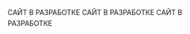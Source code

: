 САЙТ В РАЗРАБОТКЕ
САЙТ В РАЗРАБОТКЕ
САЙТ В РАЗРАБОТКЕ 

<!DOCTYPE html>
<html lang="ru">
<head>
    <meta charset="UTF-8">
    <meta name="viewport" content="width=device-width, initial-scale=1.0">
    <title>ИП Рахметов А.К. - Водоснабжение и отопление</title>
    <link rel="stylesheet" href="https://cdnjs.cloudflare.com/ajax/libs/font-awesome/6.4.0/css/all.min.css">
    <link href="https://fonts.googleapis.com/css2?family=Inter:wght@300;400;500;600;700&display=swap" rel="stylesheet">
    <style>
        :root {
            --primary: #0056b3;
            --primary-dark: #003d82;
            --secondary: #00b894;
            --dark: #343a40;
            --light: #f8f9fa;
            --gray: #6c757d;
            --white: #ffffff;
            --black: #0a0a0a;
            --shadow: 0 5px 15px rgba(0,0,0,0.08);
            --transition: all 0.3s ease;
        }
        
        /* Темная тема */
        .dark-theme {
            --primary: #4dabf7;
            --primary-dark: #339af0;
            --secondary: #00d9a5;
            --dark: #1a1a1a;
            --light: #2d2d2d;
            --gray: #a0a0a0;
            --white: #e0e0e0;
            --shadow: 0 5px 15px rgba(0,0,0,0.3);
        }
        
        * {
            margin: 0;
            padding: 0;
            box-sizing: border-box;
            font-family: 'Inter', sans-serif;
        }
        
        body {
            color: var(--dark);
            line-height: 1.6;
            overflow-x: hidden;
            background-color: var(--white);
            transition: background-color 0.5s ease, color 0.5s ease;
        }
        
        .container {
            width: 100%;
            max-width: 1200px;
            margin: 0 auto;
            padding: 0 15px;
        }
        
        a {
            text-decoration: none;
            color: inherit;
        }
        
        .btn {
            display: inline-block;
            background-color: var(--primary);
            color: var(--white);
            padding: 12px 25px;
            border-radius: 8px;
            font-weight: 600;
            transition: var(--transition);
            border: none;
            cursor: pointer;
            font-size: 16px;
            position: relative;
            overflow: hidden;
        }
        
        .btn:hover {
            background-color: var(--primary-dark);
            transform: translateY(-2px);
            box-shadow: 0 7px 14px rgba(0, 86, 179, 0.2);
        }
        
        section {
            padding: 80px 0;
        }
        
        h2 {
            font-size: 36px;
            margin-bottom: 40px;
            text-align: center;
            position: relative;
        }
        
        h2::after {
            content: '';
            position: absolute;
            bottom: -10px;
            left: 50%;
            transform: translateX(-50%);
            width: 60px;
            height: 4px;
            background: var(--primary);
            border-radius: 2px;
        }
        
        /* Переключатель темы */
        .theme-toggle {
            position: fixed;
            bottom: 20px;
            right: 20px;
            width: 50px;
            height: 50px;
            border-radius: 50%;
            background: var(--primary);
            color: var(--white);
            display: flex;
            align-items: center;
            justify-content: center;
            cursor: pointer;
            z-index: 1000;
            box-shadow: var(--shadow);
            transition: var(--transition);
        }
        
        .theme-toggle:hover {
            transform: scale(1.1);
        }
        
        /* Шапка */
        header {
            background-color: var(--white);
            box-shadow: 0 2px 10px rgba(0,0,0,0.1);
            position: fixed;
            width: 100%;
            top: 0;
            z-index: 1000;
            transition: var(--transition);
        }
        
        header.scrolled {
            padding: 5px 0;
            box-shadow: 0 5px 20px rgba(0,0,0,0.1);
        }
        
        .header-inner {
            display: flex;
            justify-content: space-between;
            align-items: center;
            padding: 15px 0;
            transition: var(--transition);
        }
        
        .logo {
            font-size: 22px;
            font-weight: 700;
            color: var(--primary);
            display: flex;
            align-items: center;
        }
        
        .logo i {
            margin-right: 10px;
            font-size: 28px;
        }
        
        .logo-subtitle {
            font-size: 12px;
            color: var(--gray);
            margin-top: 2px;
        }
        
        .desktop-nav ul {
            display: flex;
            list-style: none;
        }
        
        .desktop-nav ul li {
            margin-left: 25px;
            position: relative;
        }
        
        .desktop-nav ul li a {
            font-weight: 500;
            transition: var(--transition);
            padding: 5px 0;
        }
        
        .desktop-nav ul li a::after {
            content: '';
            position: absolute;
            bottom: 0;
            left: 0;
            width: 0;
            height: 2px;
            background: var(--primary);
            transition: var(--transition);
        }
        
        .desktop-nav ul li a:hover::after {
            width: 100%;
        }
        
        .desktop-nav ul li a:hover {
            color: var(--primary);
        }
        
        .phone {
            font-weight: 700;
            font-size: 18px;
            display: flex;
            align-items: center;
        }
        
        .phone i {
            margin-right: 8px;
            color: var(--primary);
        }
        
        .mobile-menu-btn {
            display: none;
            background: none;
            border: none;
            font-size: 24px;
            cursor: pointer;
            color: var(--primary);
        }
        
        /* Мобильная навигация */
        .mobile-nav {
            display: none;
            width: 100%;
            text-align: center;
            padding: 20px 0;
            background: var(--white);
            box-shadow: 0 5px 10px rgba(0,0,0,0.1);
        }
        
        .mobile-nav.active {
            display: block;
        }
        
        .mobile-nav ul {
            flex-direction: column;
            list-style: none;
        }
        
        .mobile-nav ul li {
            margin: 10px 0;
        }
        
        .mobile-nav ul li a {
            font-weight: 500;
            padding: 10px 0;
            display: block;
            transition: var(--transition);
        }
        
        .mobile-nav ul li a:hover {
            color: var(--primary);
        }
        
        /* Герой секция */
        .hero {
            background: linear-gradient(rgba(0,0,0,0.7), rgba(0,0,0,0.7)), url('https://images.unsplash.com/photo-1600566752355-35792bedcfea?ixlib=rb-4.0.3&ixid=M3wxMjA3fDB8MHxwaG90by1wYWdlfHx8fGVufDB8fHx8fA%3D%3D&auto=format&fit=crop&w=2070&q=80') no-repeat center center/cover;
            color: var(--white);
            text-align: center;
            padding: 200px 0 120px;
            margin-top: 70px;
        }
        
        .hero h1 {
            font-size: 52px;
            margin-bottom: 20px;
            font-weight: 700;
        }
        
        .hero p {
            font-size: 20px;
            margin-bottom: 40px;
            max-width: 700px;
            margin-left: auto;
            margin-right: auto;
        }
        
        /* Услуги */
        .services {
            background-color: var(--light);
        }
        
        .services-grid {
            display: grid;
            grid-template-columns: repeat(auto-fit, minmax(300px, 1fr));
            gap: 30px;
        }
        
        .service-card {
            background-color: var(--white);
            border-radius: 12px;
            overflow: hidden;
            box-shadow: var(--shadow);
            transition: var(--transition);
        }
        
        .service-card:hover {
            transform: translateY(-10px);
        }
        
        .service-img {
            height: 200px;
            overflow: hidden;
        }
        
        .service-img img {
            width: 100%;
            height: 100%;
            object-fit: cover;
            transition: var(--transition);
        }
        
        .service-card:hover .service-img img {
            transform: scale(1.1);
        }
        
        .service-content {
            padding: 25px;
        }
        
        .service-content h3 {
            margin-bottom: 15px;
            font-size: 22px;
        }
        
        /* Каталог */
        .catalog-section {
            padding: 80px 0;
            background-color: var(--white);
        }
        
        .catalog-filters {
            display: flex;
            justify-content: center;
            flex-wrap: wrap;
            gap: 10px;
            margin-bottom: 40px;
        }
        
        .catalog-filter-btn {
            padding: 8px 20px;
            background: var(--white);
            border: 1px solid #ddd;
            border-radius: 30px;
            cursor: pointer;
            transition: var(--transition);
            font-weight: 500;
        }
        
        .catalog-filter-btn:hover, .catalog-filter-btn.active {
            background: var(--primary);
            color: var(--white);
            border-color: var(--primary);
        }
        
        .catalog-grid {
            display: grid;
            grid-template-columns: repeat(auto-fill, minmax(280px, 1fr));
            gap: 25px;
        }
        
        .product-card {
            background: var(--white);
            border-radius: 12px;
            overflow: hidden;
            box-shadow: var(--shadow);
            transition: var(--transition);
            position: relative;
        }
        
        .product-card:hover {
            transform: translateY(-10px);
            box-shadow: 0 15px 30px rgba(0,0,0,0.15);
        }
        
        .product-img {
            height: 200px;
            overflow: hidden;
            position: relative;
        }
        
        .product-img img {
            width: 100%;
            height: 100%;
            object-fit: cover;
            transition: var(--transition);
        }
        
        .product-card:hover .product-img img {
            transform: scale(1.1);
        }
        
        .product-badge {
            position: absolute;
            top: 15px;
            right: 15px;
            background: var(--primary);
            color: var(--white);
            padding: 5px 10px;
            border-radius: 20px;
            font-size: 12px;
            font-weight: 600;
        }
        
        .product-content {
            padding: 20px;
        }
        
        .product-content h3 {
            margin-bottom: 10px;
            font-size: 18px;
            color: var(--dark);
        }
        
        .product-content p {
            color: var(--gray);
            font-size: 14px;
            margin-bottom: 15px;
            min-height: 60px;
        }
        
        .product-features {
            display: flex;
            flex-wrap: wrap;
            gap: 8px;
            margin-bottom: 15px;
        }
        
        .product-feature {
            background: var(--light);
            padding: 4px 10px;
            border-radius: 15px;
            font-size: 12px;
            color: var(--dark);
        }
        
        .product-price {
            font-size: 20px;
            font-weight: 700;
            color: var(--primary);
            margin-bottom: 15px;
        }
        
        .product-actions {
            display: flex;
            gap: 10px;
        }
        
        .product-actions .btn {
            flex: 1;
            padding: 10px;
            font-size: 14px;
        }
        
        .product-actions .btn-outline {
            background: transparent;
            border: 2px solid var(--primary);
            color: var(--primary);
        }
        
        .product-actions .btn-outline:hover {
            background: var(--primary);
            color: var(--white);
        }
        
        /* Модальное окно товара */
        .product-modal {
            display: none;
            position: fixed;
            top: 0;
            left: 0;
            width: 100%;
            height: 100%;
            background: rgba(0, 0, 0, 0.8);
            z-index: 2000;
            align-items: center;
            justify-content: center;
            padding: 20px;
        }
        
        .product-modal.active {
            display: flex;
        }
        
        .product-modal-content {
            background: var(--white);
            border-radius: 12px;
            max-width: 900px;
            width: 100%;
            max-height: 90vh;
            overflow-y: auto;
            position: relative;
        }
        
        .product-modal-close {
            position: absolute;
            top: 15px;
            right: 15px;
            background: none;
            border: none;
            font-size: 24px;
            cursor: pointer;
            color: var(--gray);
            z-index: 10;
        }
        
        .product-modal-body {
            display: flex;
            flex-wrap: wrap;
        }
        
        .product-modal-img {
            flex: 1;
            min-width: 300px;
            height: 400px;
        }
        
        .product-modal-img img {
            width: 100%;
            height: 100%;
            object-fit: cover;
            border-radius: 12px 0 0 12px;
        }
        
        .product-modal-info {
            flex: 1;
            min-width: 300px;
            padding: 30px;
        }
        
        .product-modal-info h3 {
            font-size: 24px;
            margin-bottom: 15px;
            color: var(--dark);
        }
        
        .product-modal-price {
            font-size: 28px;
            font-weight: 700;
            color: var(--primary);
            margin-bottom: 20px;
        }
        
        .product-modal-description {
            margin-bottom: 20px;
            color: var(--gray);
        }
        
        .product-modal-specs {
            margin-bottom: 25px;
        }
        
        .product-modal-specs h4 {
            margin-bottom: 10px;
            font-size: 18px;
            color: var(--dark);
        }
        
        .specs-list {
            list-style: none;
        }
        
        .specs-list li {
            padding: 8px 0;
            border-bottom: 1px solid #eee;
            display: flex;
            justify-content: space-between;
        }
        
        .spec-name {
            font-weight: 500;
        }
        
        .spec-value {
            color: var(--gray);
        }
        
        .product-modal-actions {
            display: flex;
            gap: 15px;
        }
        
        .product-modal-actions .btn {
            flex: 1;
        }
        
        /* О компании */
        .about-section {
            padding: 80px 0;
        }
        
        .about {
            display: flex;
            align-items: center;
            gap: 50px;
        }
        
        .about-img {
            flex: 1;
            height: 450px;
            border-radius: 12px;
            overflow: hidden;
            box-shadow: var(--shadow);
        }
        
        .about-img img {
            width: 100%;
            height: 100%;
            object-fit: cover;
            transition: var(--transition);
        }
        
        .about-content {
            flex: 1;
        }
        
        .about-content h2 {
            text-align: left;
        }
        
        .about-content h2::after {
            left: 0;
            transform: none;
        }
        
        .stats {
            display: flex;
            justify-content: space-between;
            margin-top: 30px;
        }
        
        .stat-item {
            text-align: center;
        }
        
        .stat-number {
            font-size: 36px;
            font-weight: 700;
            color: var(--primary);
            display: block;
        }
        
        /* Контакты */
        .contacts {
            background-color: var(--light);
        }
        
        .contacts-grid {
            display: grid;
            grid-template-columns: repeat(auto-fit, minmax(300px, 1fr));
            gap: 30px;
        }
        
        .contact-info {
            background-color: var(--white);
            padding: 30px;
            border-radius: 12px;
            box-shadow: var(--shadow);
        }
        
        .contact-info h3 {
            margin-bottom: 20px;
            color: var(--primary);
        }
        
        .contact-item {
            margin-bottom: 15px;
            display: flex;
            align-items: flex-start;
        }
        
        .contact-item i {
            margin-right: 10px;
            color: var(--primary);
            width: 20px;
            text-align: center;
            font-size: 18px;
        }
        
        .form-group {
            margin-bottom: 20px;
        }
        
        .form-group label {
            display: block;
            margin-bottom: 5px;
            font-weight: 500;
        }
        
        .form-control {
            width: 100%;
            padding: 12px 15px;
            border: 1px solid #ddd;
            border-radius: 8px;
            font-size: 16px;
            transition: var(--transition);
        }
        
        /* Подвал */
        footer {
            background-color: var(--dark);
            color: var(--white);
            padding: 60px 0 20px;
        }
        
        .footer-content {
            display: flex;
            justify-content: space-between;
            flex-wrap: wrap;
            gap: 30px;
            margin-bottom: 40px;
        }
        
        .footer-column {
            flex: 1;
            min-width: 200px;
        }
        
        .footer-column h3 {
            margin-bottom: 20px;
            font-size: 18px;
            position: relative;
            padding-bottom: 10px;
        }
        
        .footer-column h3::after {
            content: '';
            position: absolute;
            bottom: 0;
            left: 0;
            width: 30px;
            height: 2px;
            background: var(--primary);
        }
        
        .social-links {
            display: flex;
            gap: 15px;
            margin-top: 20px;
        }
        
        .social-links a {
            display: flex;
            align-items: center;
            justify-content: center;
            width: 40px;
            height: 40px;
            background: rgba(255, 255, 255, 0.1);
            border-radius: 50%;
            transition: var(--transition);
        }
        
        .copyright {
            text-align: center;
            padding-top: 20px;
            border-top: 1px solid rgba(255, 255, 255, 0.1);
            font-size: 14px;
            color: rgba(255, 255, 255, 0.7);
        }
        
        /* Модальное окно */
        .modal {
            display: none;
            position: fixed;
            top: 0;
            left: 0;
            width: 100%;
            height: 100%;
            background: rgba(0, 0, 0, 0.7);
            z-index: 2000;
            align-items: center;
            justify-content: center;
        }
        
        .modal-content {
            background: var(--white);
            border-radius: 12px;
            padding: 30px;
            max-width: 500px;
            width: 90%;
            position: relative;
        }
        
        .close-modal {
            position: absolute;
            top: 15px;
            right: 15px;
            background: none;
            border: none;
            font-size: 24px;
            cursor: pointer;
            color: var(--gray);
        }
        
        .notification {
            position: fixed;
            bottom: 20px;
            right: 20px;
            padding: 15px 25px;
            background: var(--primary);
            color: var(--white);
            border-radius: 8px;
            box-shadow: var(--shadow);
            transform: translateX(150%);
            transition: transform 0.3s;
            z-index: 1000;
        }
        
        .notification.show {
            transform: translateX(0);
        }
        
        /* Адаптивность */
        @media (max-width: 992px) {
            .about {
                flex-direction: column;
            }
            
            .about-content h2 {
                text-align: center;
            }
            
            .about-content h2::after {
                left: 50%;
                transform: translateX(-50%);
            }
            
            .stats {
                justify-content: space-around;
            }
        }
        
        @media (max-width: 768px) {
            .desktop-nav {
                display: none;
            }
            
            .mobile-menu-btn {
                display: block;
            }
            
            .header-inner {
                flex-wrap: wrap;
            }
            
            .phone {
                margin-top: 10px;
                width: 100%;
                justify-content: center;
            }
            
            .hero h1 {
                font-size: 36px;
            }
            
            .hero p {
                font-size: 18px;
            }
            
            .product-modal-body {
                flex-direction: column;
            }
            
            .product-modal-img {
                height: 250px;
            }
            
            .product-modal-img img {
                border-radius: 12px 12px 0 0;
            }
            
            .stats {
                flex-direction: column;
                gap: 20px;
            }
        }
        
        @media (max-width: 576px) {
            section {
                padding: 60px 0;
            }
            
            h2 {
                font-size: 28px;
            }
            
            .hero {
                padding: 150px 0 80px;
            }
            
            .catalog-grid {
                grid-template-columns: 1fr;
            }
            
            .services-grid {
                grid-template-columns: 1fr;
            }
        }
    </style>
</head>
<body>
    <!-- Шапка -->
    <header id="header">
        <div class="container">
            <div class="header-inner">
                <div class="logo">
                    <i class="fas fa-tint"></i>
                    <div>
                        ИП Рахметов А.К.
                        <div class="logo-subtitle">ИНН 561902398552</div>
                    </div>
                </div>
                <button class="mobile-menu-btn" id="mobileMenuBtn" aria-label="Открыть меню">
                    <i class="fas fa-bars"></i>
                </button>
                <nav class="desktop-nav">
                    <ul>
                        <li><a href="#services">Услуги</a></li>
                        <li><a href="#catalog">Каталог</a></li>
                        <li><a href="#about">О компании</a></li>
                        <li><a href="#contacts">Контакты</a></li>
                    </ul>
                </nav>
                <div class="phone">
                    <i class="fas fa-phone"></i>
                    +7 (3532) 123-45-67
                </div>
            </div>
            <nav class="mobile-nav" id="mobileNav">
                <ul>
                    <li><a href="#services">Услуги</a></li>
                    <li><a href="#catalog">Каталог</a></li>
                    <li><a href="#about">О компании</a></li>
                    <li><a href="#contacts">Контакты</a></li>
                </ul>
            </nav>
        </div>
    </header>

    <!-- Герой секция -->
    <section class="hero">
        <div class="container">
            <h1>Водоснабжение и отопление</h1>
            <p>Профессиональные услуги по монтажу и обслуживанию систем водоснабжения и отопления для домов и предприятий в Оренбурге и Оренбургской области</p>
            <a href="#contacts" class="btn" id="contactBtn">Связаться с нами</a>
        </div>
    </section>

    <!-- Услуги -->
    <section id="services" class="services">
        <div class="container">
            <h2>Наши услуги</h2>
            <div class="services-grid">
                <div class="service-card">
                    <div class="service-img">
                        <img src="https://images.unsplash.com/photo-1622743643089-83ae5d606c4b?ixlib=rb-4.0.3&ixid=M3wxMjA3fDB8MHxwaG90by1wYWdlfHx8fGVufDB8fHx8fA%3D%3D&auto=format&fit=crop&w=2070&q=80" alt="Монтаж систем водоснабжения" loading="lazy">
                    </div>
                    <div class="service-content">
                        <h3>Монтаж систем водоснабжения</h3>
                        <p>Проектирование и установка систем водоснабжения для частных домов, квартир и коммерческих объектов в Оренбурге и области.</p>
                    </div>
                </div>
                <div class="service-card">
                    <div class="service-img">
                        <img src="https://images.unsplash.com/photo-1617864065587-0e5d0289c930?ixlib=rb-4.0.3&ixid=M3wxMjA3fDB8MHxwaG90by1wYWdlfHx8fGVufDB8fHx8fA%3D%3D&auto=format&fit=crop&w=2070&q=80" alt="Отопление" loading="lazy">
                    </div>
                    <div class="service-content">
                        <h3>Отопление</h3>
                        <p>Монтаж и обслуживание систем отопления любого типа: радиаторное, теплые полы, воздушное отопление для Оренбурга и области.</p>
                    </div>
                </div>
                <div class="service-card">
                    <div class="service-img">
                        <img src="https://images.unsplash.com/photo-1581094794321-8410e6a0d6d1?ixlib=rb-4.0.3&ixid=M3wxMjA3fDB8MHxwaG90by1wYWdlfHx8fGVufDB8fHx8fA%3D%3D&auto=format&fit=crop&w=2070&q=80" alt="Канализация" loading="lazy">
                    </div>
                    <div class="service-content">
                        <h3>Канализация</h3>
                        <p>Установка и ремонт канализационных систем, включая локальные очистные сооружения для Оренбурга и Оренбургской области.</p>
                    </div>
                </div>
            </div>
        </div>
    </section>

    <!-- Каталог -->
    <section id="catalog" class="catalog-section">
        <div class="container">
            <h2>Каталог товаров</h2>
            <div class="catalog-filters">
                <button class="catalog-filter-btn active" data-filter="all">Все товары</button>
                <button class="catalog-filter-btn" data-filter="pumps">Насосы</button>
                <button class="catalog-filter-btn" data-filter="boilers">Котлы</button>
                <button class="catalog-filter-btn" data-filter="radiators">Радиаторы</button>
                <button class="catalog-filter-btn" data-filter="pipes">Трубы и фитинги</button>
                <button class="catalog-filter-btn" data-filter="water-heaters">Водонагреватели</button>
                <button class="catalog-filter-btn" data-filter="cryology">Криология</button>
            </div>
            <div class="catalog-grid" id="catalogGrid">
                <!-- Товары будут загружены через JavaScript -->
            </div>
        </div>
    </section>

    <!-- Модальное окно товара -->
    <div class="product-modal" id="productModal">
        <div class="product-modal-content">
            <button class="product-modal-close" id="productModalClose" aria-label="Закрыть">&times;</button>
            <div class="product-modal-body">
                <div class="product-modal-img">
                    <img id="modalProductImage" src="" alt="">
                </div>
                <div class="product-modal-info">
                    <h3 id="modalProductName"></h3>
                    <div class="product-modal-price" id="modalProductPrice"></div>
                    <div class="product-modal-description" id="modalProductDescription"></div>
                    <div class="product-modal-specs">
                        <h4>Характеристики</h4>
                        <ul class="specs-list" id="modalProductSpecs">
                            <!-- Спецификации будут добавлены через JavaScript -->
                        </ul>
                    </div>
                    <div class="product-modal-actions">
                        <button class="btn" id="modalProductOrder">Заказать</button>
                        <button class="btn btn-outline" id="modalProductConsult">Консультация</button>
                    </div>
                </div>
            </div>
        </div>
    </div>

    <!-- О компании -->
    <section id="about" class="about-section">
        <div class="container">
            <div class="about">
                <div class="about-img">
                    <img src="https://images.unsplash.com/photo-1581094794321-8410e6a0d6d1?ixlib=rb-4.0.3&ixid=M3wxMjA3fDB8MHxwaG90by1wYWdlfHx8fGVufDB8fHx8fA%3D%3D&auto=format&fit=crop&w=2070&q=80" alt="О компании" loading="lazy">
                </div>
                <div class="about-content">
                    <h2>О компании</h2>
                    <p><strong>ИП Рахметов А.К.</strong> (ИНН 561902398552) специализируется на услугах в области водоснабжения и отопления с 2010 года. Мы предлагаем полный комплекс услуг от проектирования до монтажа и обслуживания систем в Оренбурге и Оренбургской области.</p>
                    <p>Наша команда состоит из опытных специалистов, которые используют современное оборудование и материалы для обеспечения высокого качества работ.</p>
                    <div class="stats">
                        <div class="stat-item">
                            <span class="stat-number">15</span>
                            <span class="stat-text">Лет опыта</span>
                        </div>
                        <div class="stat-item">
                            <span class="stat-number">1200</span>
                            <span class="stat-text">Выполненных проектов</span>
                        </div>
                        <div class="stat-item">
                            <span class="stat-number">98%</span>
                            <span class="stat-text">Довольных клиентов</span>
                        </div>
                    </div>
                </div>
            </div>
        </div>
    </section>

    <!-- Контакты -->
    <section id="contacts" class="contacts">
        <div class="container">
            <h2>Контакты</h2>
            <div class="contacts-grid">
                <div class="contact-info">
                    <h3>Контактная информация</h3>
                    <div class="contact-item">
                        <i class="fas fa-user-tie"></i>
                        <div><strong>ИП Рахметов А.К.</strong></div>
                    </div>
                    <div class="contact-item">
                        <i class="fas fa-id-card"></i>
                        <div>ИНН: 561902398552</div>
                    </div>
                    <div class="contact-item">
                        <i class="fas fa-map-marker-alt"></i>
                        <div>г. Оренбург, ул. Примерная, д. 123</div>
                    </div>
                    <div class="contact-item">
                        <i class="fas fa-phone"></i>
                        <div>+7 (3532) 123-45-67</div>
                    </div>
                    <div class="contact-item">
                        <i class="fas fa-envelope"></i>
                        <div>info@rahmetov-orenburg.ru</div>
                    </div>
                    <div class="contact-item">
                        <i class="fas fa-clock"></i>
                        <div>Пн-Пт: 9:00-18:00</div>
                    </div>
                    <div class="contact-item">
                        <i class="fas fa-map-marked-alt"></i>
                        <div>Работаем по всему Оренбургу и области</div>
                    </div>
                    <div class="social-links">
                        <a href="#" aria-label="ВКонтакте"><i class="fab fa-vk"></i></a>
                        <a href="#" aria-label="Telegram"><i class="fab fa-telegram"></i></a>
                        <a href="#" aria-label="WhatsApp"><i class="fab fa-whatsapp"></i></a>
                        <a href="#" aria-label="Instagram"><i class="fab fa-instagram"></i></a>
                    </div>
                </div>
                <div class="contact-info">
                    <h3>Форма обратной связи</h3>
                    <form id="contact-form">
                        <div class="form-group">
                            <label for="name">Ваше имя</label>
                            <input type="text" id="name" class="form-control" required>
                        </div>
                        <div class="form-group">
                            <label for="phone">Ваш телефон</label>
                            <input type="tel" id="phone" class="form-control" required>
                        </div>
                        <div class="form-group">
                            <label for="location">Ваш населенный пункт</label>
                            <input type="text" id="location" class="form-control" placeholder="Оренбург или область">
                        </div>
                        <div class="form-group">
                            <label for="message">Сообщение</label>
                            <textarea id="message" class="form-control" rows="4"></textarea>
                        </div>
                        <button type="submit" class="btn">Отправить</button>
                    </form>
                </div>
            </div>
        </div>
    </section>

    <!-- Подвал -->
    <footer>
        <div class="container">
            <div class="footer-content">
                <div class="footer-column">
                    <h3>Компания</h3>
                    <ul>
                        <li><a href="#about">О нас</a></li>
                        <li><a href="#services">Услуги</a></li>
                        <li><a href="#catalog">Каталог</a></li>
                        <li><a href="#contacts">Контакты</a></li>
                    </ul>
                </div>
                <div class="footer-column">
                    <h3>Услуги</h3>
                    <ul>
                        <li><a href="#">Водоснабжение</a></li>
                        <li><a href="#">Отопление</a></li>
                        <li><a href="#">Канализация</a></li>
                        <li><a href="#">Криология</a></li>
                    </ul>
                </div>
                <div class="footer-column">
                    <h3>Контакты</h3>
                    <ul>
                        <li><strong>ИП Рахметов А.К.</strong></li>
                        <li>ИНН: 561902398552</li>
                        <li>+7 (3532) 123-45-67</li>
                        <li>info@rahmetov-orenburg.ru</li>
                        <li>г. Оренбург, ул. Примерная, д. 123</li>
                        <li>Работаем по Оренбургу и области</li>
                    </ul>
                </div>
            </div>
            <div class="copyright">
                &copy; 2025 ИП Рахметов А.К. (ИНН 561902398552). Все права защищены. Обслуживаем Оренбург и Оренбургскую область.
            </div>
        </div>
    </footer>

    <!-- Переключатель темы -->
    <div class="theme-toggle" id="themeToggle" aria-label="Переключить тему">
        <i class="fas fa-moon" id="themeIcon"></i>
    </div>

    <!-- Модальное окно -->
    <div class="modal" id="modal">
        <div class="modal-content">
            <button class="close-modal" id="closeModal" aria-label="Закрыть">&times;</button>
            <h3>Быстрая консультация</h3>
            <form id="quick-form">
                <div class="form-group">
                    <label for="quick-name">Ваше имя</label>
                    <input type="text" id="quick-name" class="form-control" required>
                </div>
                <div class="form-group">
                    <label for="quick-phone">Ваш телефон</label>
                    <input type="tel" id="quick-phone" class="form-control" required>
                </div>
                <div class="form-group">
                    <label for="quick-location">Ваш населенный пункт</label>
                    <input type="text" id="quick-location" class="form-control" placeholder="Оренбург или область">
                </div>
                <button type="submit" class="btn">Позвоните мне</button>
            </form>
        </div>
    </div>

    <!-- Уведомление -->
    <div class="notification" id="notification">
        Сообщение отправлено успешно!
    </div>

    <script>
        // Данные товаров
        const products = [
            {
                id: 1,
                name: "Насосная станция Grundfos JPBasic 3",
                description: "Автоматическая насосная станция для водоснабжения дома",
                price: "12 500 ₽",
                image: "https://images.unsplash.com/photo-1615992174118-9b8e9be025e7?ixlib=rb-4.0.3&ixid=M3wxMjA3fDB8MHxwaG90by1wYWdlfHx8fGVufDB8fHx8fA%3D%3D&auto=format&fit=crop&w=2070&q=80",
                features: ["Автоматика", "Мощность 750 Вт", "Производительность 3 м³/ч"],
                category: "pumps",
                badge: "Хит",
                fullDescription: "Насосная станция Grundfos JPBasic 3 предназначена для автоматического водоснабжения загородных домов, дач и других объектов. Оснащена защитой от сухого хода и перегрева.",
                specifications: [
                    { name: "Производительность", value: "3 м³/ч" },
                    { name: "Напор", value: "40 м" },
                    { name: "Мощность", value: "750 Вт" },
                    { name: "Глубина всасывания", value: "8 м" },
                    { name: "Объем гидробака", value: "24 л" },
                    { name: "Материал корпуса", value: "Нержавеющая сталь" }
                ]
            },
            {
                id: 2,
                name: "Газовый котел Baxi Eco Four 24F",
                description: "Настенный двухконтурный газовый котел для отопления и ГВС",
                price: "45 800 ₽",
                image: "https://images.unsplash.com/photo-1603712610496-5368a70c7f80?ixlib=rb-4.0.3&ixid=M3wxMjA3fDB8MHxwaG90by1wYWdlfHx8fGVufDB8fHx8fA%3D%3D&auto=format&fit=crop&w=2070&q=80",
                features: ["Двухконтурный", "КПД 93%", "Мощность 24 кВт"],
                category: "boilers",
                badge: "Акция",
                fullDescription: "Газовый котел Baxi Eco Four 24F - надежное решение для отопления и горячего водоснабжения квартиры или частного дома. Оснащен современной системой управления и защитой.",
                specifications: [
                    { name: "Мощность отопления", value: "24 кВт" },
                    { name: "Мощность ГВС", value: "24 кВт" },
                    { name: "КПД", value: "93%" },
                    { name: "Расход газа", value: "2,78 м³/ч" },
                    { name: "Температура ГВС", value: "35-60°C" },
                    { name: "Габариты", value: "730x400x299 мм" }
                ]
            },
            {
                id: 3,
                name: "Биметаллический радиатор Global Style Plus 500",
                description: "Секционный биметаллический радиатор для систем отопления",
                price: "8 200 ₽",
                image: "https://images.unsplash.com/photo-1617864065587-0e5d0289c930?ixlib=rb-4.0.3&ixid=M3wxMjA3fDB8MHxwaG90by1wYWdlfHx8fGVufDB8fHx8fA%3D%3D&auto=format&fit=crop&w=2070&q=80",
                features: ["Биметалл", "Высота 500 мм", "Теплоотдача 185 Вт"],
                category: "radiators",
                badge: "Популярный",
                fullDescription: "Биметаллический радиатор Global Style Plus 500 сочетает в себе высокую теплоотдачу и долговечность. Подходит для систем центрального и автономного отопления.",
                specifications: [
                    { name: "Теплоотдача секции", value: "185 Вт" },
                    { name: "Межосевое расстояние", value: "500 мм" },
                    { name: "Рабочее давление", value: "35 бар" },
                    { name: "Испытательное давление", value: "52,5 бар" },
                    { name: "Объем секции", value: "0,19 л" },
                    { name: "Вес секции", value: "2,15 кг" }
                ]
            },
            {
                id: 4,
                name: "Трубы полипропиленовые Valtec PP-R 20мм",
                description: "Полипропиленовые трубы для систем отопления и водоснабжения",
                price: "85 ₽/м",
                image: "https://images.unsplash.com/photo-1558618047-3c8c76ca7d13?ixlib=rb-4.0.3&ixid=M3wxMjA3fDB8MHxwaG90by1wYWdlfHx8fGVufDB8fHx8fA%3D%3D&auto=format&fit=crop&w=2064&q=80",
                features: ["Полипропилен", "Диаметр 20 мм", "Рабочая t: 95°C"],
                category: "pipes",
                badge: "Скидка",
                fullDescription: "Полипропиленовые трубы Valtec PP-R предназначены для систем холодного и горячего водоснабжения, а также отопления. Не подвержены коррозии и имеют длительный срок службы.",
                specifications: [
                    { name: "Наружный диаметр", value: "20 мм" },
                    { name: "Толщина стенки", value: "2,8 мм" },
                    { name: "Рабочая температура", value: "95°C" },
                    { name: "Рабочее давление", value: "25 бар" },
                    { name: "Коэффициент линейного расширения", value: "0,15 мм/м°C" },
                    { name: "Теплопроводность", value: "0,24 Вт/м°C" }
                ]
            },
            {
                id: 5,
                name: "Водонагреватель Thermex Champion Silverheat 100",
                description: "Накопительный водонагреватель для обеспечения ГВС",
                price: "18 900 ₽",
                image: "https://images.unsplash.com/photo-1581093458791-8a6b22bb640e?ixlib=rb-4.0.3&ixid=M3wxMjA3fDB8MHxwaG90by1wYWdlfHx8fGVufDB8fHx8fA%3D%3D&auto=format&fit=crop&w=2070&q=80",
                features: ["Объем 100 л", "Мощность 1,5 кВт", "Вертикальный"],
                category: "water-heaters",
                badge: "Новинка",
                fullDescription: "Накопительный водонагреватель Thermex Champion Silverheat 100 обеспечивает стабильное горячее водоснабжение для семьи из 3-4 человек. Оснащен системой защиты от коррозии.",
                specifications: [
                    { name: "Объем", value: "100 л" },
                    { name: "Мощность", value: "1,5 кВт" },
                    { name: "Нагрев до 60°C", value: "3 ч 15 мин" },
                    { name: "Максимальная температура", value: "75°C" },
                    { name: "Рабочее давление", value: "0,7-6 бар" },
                    { name: "Габариты", value: "493x970 мм" }
                ]
            },
            {
                id: 6,
                name: "Циркуляционный насос Wilo Star-RS 25/4",
                description: "Циркуляционный насос для систем отопления",
                price: "6 800 ₽",
                image: "https://images.unsplash.com/photo-1615992174118-9b8e9be025e7?ixlib=rb-4.0.3&ixid=M3wxMjA3fDB8MHxwaG90by1wYWdlfHx8fGVufDB8fHx8fA%3D%3D&auto=format&fit=crop&w=2070&q=80",
                features: ["Три скорости", "Напор 4 м", "Производительность 3 м³/ч"],
                category: "pumps",
                badge: "",
                fullDescription: "Циркуляционный насос Wilo Star-RS 25/4 предназначен для циркуляции теплоносителя в системах отопления. Имеет три скорости работы и низкий уровень шума.",
                specifications: [
                    { name: "Производительность", value: "3 м³/ч" },
                    { name: "Напор", value: "4 м" },
                    { name: "Мощность", value: "48 Вт" },
                    { name: "Присоединительный размер", value: "1 дюйм" },
                    { name: "Максимальная температура", value: "110°C" },
                    { name: "Уровень шума", value: "< 45 дБ" }
                ]
            },
            // Товары криологии
            {
                id: 7,
                name: "Чиллер Trane CGAM 60",
                description: "Центральный холодильный агрегат для систем кондиционирования",
                price: "850 000 ₽",
                image: "https://images.unsplash.com/photo-1558618047-3c8c76ca7d13?ixlib=rb-4.0.3&ixid=M3wxMjA3fDB8MHxwaG90by1wYWdlfHx8fGVufDB8fHx8fA%3D%3D&auto=format&fit=crop&w=2064&q=80",
                features: ["Мощность 60 кВт", "Водяное охлаждение", "Энергоэффективность A++"],
                category: "cryology",
                badge: "Профессиональный",
                fullDescription: "Чиллер Trane CGAM 60 - это центральный холодильный агрегат с водяным охлаждением для систем кондиционирования и промышленного охлаждения. Обеспечивает высокую энергоэффективность и надежность.",
                specifications: [
                    { name: "Холодопроизводительность", value: "60 кВт" },
                    { name: "Потребляемая мощность", value: "18,5 кВт" },
                    { name: "Тип хладагента", value: "R410A" },
                    { name: "Уровень шума", value: "65 дБ" },
                    { name: "Габариты", value: "1800x900x1200 мм" },
                    { name: "Вес", value: "450 кг" }
                ]
            },
            {
                id: 8,
                name: "Фанкойл Carrier 42CQ",
                description: "Внутренний блок фанкойла для систем чиллер-фанкойл",
                price: "32 500 ₽",
                image: "https://images.unsplash.com/photo-1581094794321-8410e6a0d6d1?ixlib=rb-4.0.3&ixid=M3wxMjA3fDB8MHxwaG90by1wYWdlfHx8fGVufDB8fHx8fA%3D%3D&auto=format&fit=crop&w=2070&q=80",
                features: ["Кассетный тип", "Расход воздуха 1200 м³/ч", "4-х трубная система"],
                category: "cryology",
                badge: "Популярный",
                fullDescription: "Фанкойл Carrier 42CQ кассетного типа предназначен для систем чиллер-фанкойл. Обеспечивает эффективное охлаждение и нагрев воздуха в помещениях коммерческого назначения.",
                specifications: [
                    { name: "Холодопроизводительность", value: "5,8 кВт" },
                    { name: "Теплопроизводительность", value: "8,2 кВт" },
                    { name: "Расход воздуха", value: "1200 м³/ч" },
                    { name: "Уровень шума", value: "42 дБ" },
                    { name: "Габариты", value: "840x840x300 мм" },
                    { name: "Вес", value: "32 кг" }
                ]
            },
            {
                id: 9,
                name: "Холодильная машина York YCIV 120",
                description: "Промышленная холодильная машина с винтовыми компрессорами",
                price: "1 250 000 ₽",
                image: "https://images.unsplash.com/photo-1617864065587-0e5d0289c930?ixlib=rb-4.0.3&ixid=M3wxMjA3fDB8MHxwaG90by1wYWdlfHx8fGVufDB8fHx8fA%3D%3D&auto=format&fit=crop&w=2070&q=80",
                features: ["Мощность 120 кВт", "Винтовые компрессоры", "Полная автоматизация"],
                category: "cryology",
                badge: "Профессиональный",
                fullDescription: "Холодильная машина York YCIV 120 с винтовыми компрессорами предназначена для промышленного применения. Обеспечивает высокую надежность и энергоэффективность в системах охлаждения.",
                specifications: [
                    { name: "Холодопроизводительность", value: "120 кВт" },
                    { name: "Потребляемая мощность", value: "32 кВт" },
                    { name: "Тип хладагента", value: "R134a" },
                    { name: "Количество компрессоров", value: "2" },
                    { name: "Габариты", value: "2500x1200x1800 мм" },
                    { name: "Вес", value: "980 кг" }
                ]
            },
            {
                id: 10,
                name: "Система холодоснабжения Daikin EWAD-B200",
                description: "Модульная система холодоснабжения для коммерческих объектов",
                price: "680 000 ₽",
                image: "https://images.unsplash.com/photo-1603712610496-5368a70c7f80?ixlib=rb-4.0.3&ixid=M3wxMjA3fDB8MHxwaG90by1wYWdlfHx8fGVufDB8fHx8fA%3D%3D&auto=format&fit=crop&w=2070&q=80",
                features: ["Модульная конструкция", "Мощность 200 кВт", "Инверторное управление"],
                category: "cryology",
                badge: "Энергоэффективный",
                fullDescription: "Система холодоснабжения Daikin EWAD-B200 с модульной конструкцией и инверторным управлением обеспечивает высокую энергоэффективность и гибкость в применении для коммерческих объектов.",
                specifications: [
                    { name: "Холодопроизводительность", value: "200 кВт" },
                    { name: "Потребляемая мощность", value: "55 кВт" },
                    { name: "Тип хладагента", value: "R410A" },
                    { name: "Количество модулей", value: "2" },
                    { name: "Габариты", value: "3200x1500x1800 мм" },
                    { name: "Вес", value: "1250 кг" }
                ]
            },
            {
                id: 11,
                name: "Охладитель жидкости GEA Grasso RC 35",
                description: "Промышленный охладитель жидкости для технологических процессов",
                price: "420 000 ₽",
                image: "https://images.unsplash.com/photo-1581093458791-8a6b22bb640e?ixlib=rb-4.0.3&ixid=M3wxMjA3fDB8MHxwaG90by1wYWdlfHx8fGVufDB8fHx8fA%3D%3D&auto=format&fit=crop&w=2070&q=80",
                features: ["Мощность 35 кВт", "Поршневые компрессоры", "Защита от коррозии"],
                category: "cryology",
                badge: "Промышленный",
                fullDescription: "Охладитель жидкости GEA Grasso RC 35 с поршневыми компрессорами предназначен для промышленного применения в системах охлаждения технологических процессов.",
                specifications: [
                    { name: "Холодопроизводительность", value: "35 кВт" },
                    { name: "Потребляемая мощность", value: "11 кВт" },
                    { name: "Тип хладагента", value: "R407C" },
                    { name: "Количество компрессоров", value: "2" },
                    { name: "Габариты", value: "1500x800x1200 мм" },
                    { name: "Вес", value: "320 кг" }
                ]
            },
            {
                id: 12,
                name: "Абсорбционная холодильная машина Broad BDH 80",
                description: "Абсорбционная холодильная машина на горячей воде",
                price: "1 850 000 ₽",
                image: "https://images.unsplash.com/photo-1615992174118-9b8e9be025e7?ixlib=rb-4.0.3&ixid=M3wxMjA3fDB8MHxwaG90by1wYWdlfHx8fGVufDB8fHx8fA%3D%3D&auto=format&fit=crop&w=2070&q=80",
                features: ["Мощность 80 кВт", "Абсорбционный цикл", "Работа на горячей воде"],
                category: "cryology",
                badge: "Экологичный",
                fullDescription: "Абсорбционная холодильная машина Broad BDH 80 использует тепло горячей воды для производства холода. Экологичное решение для объектов с избыточным теплом.",
                specifications: [
                    { name: "Холодопроизводительность", value: "80 кВт" },
                    { name: "Температура горячей воды", value: "85-95°C" },
                    { name: "Температура охлажденной воды", value: "7°C" },
                    { name: "Потребление горячей воды", value: "12 м³/ч" },
                    { name: "Габариты", value: "2800x1400x1800 мм" },
                    { name: "Вес", value: "1800 кг" }
                ]
            }
        ];

        // Инициализация каталога
        function initCatalog() {
            const catalogGrid = document.getElementById('catalogGrid');
            
            // Очистка контейнера
            catalogGrid.innerHTML = '';
            
            // Создание карточек товаров
            products.forEach(product => {
                const productCard = document.createElement('div');
                productCard.className = 'product-card';
                productCard.setAttribute('data-category', product.category);
                productCard.innerHTML = `
                    <div class="product-img">
                        <img src="${product.image}" alt="${product.name}" loading="lazy">
                        ${product.badge ? `<div class="product-badge">${product.badge}</div>` : ''}
                    </div>
                    <div class="product-content">
                        <h3>${product.name}</h3>
                        <p>${product.description}</p>
                        <div class="product-features">
                            ${product.features.map(feature => `<span class="product-feature">${feature}</span>`).join('')}
                        </div>
                        <div class="product-price">${product.price}</div>
                        <div class="product-actions">
                            <button class="btn" data-product-id="${product.id}">Подробнее</button>
                            <button class="btn btn-outline" data-product-id="${product.id}">Заказать</button>
                        </div>
                    </div>
                `;
                catalogGrid.appendChild(productCard);
            });
            
            // Инициализация фильтров каталога
            initCatalogFilters();
            
            // Инициализация обработчиков событий для кнопок товаров
            initProductButtons();
            
            // Инициализация модального окна товара
            initProductModal();
        }
        
        // Инициализация фильтров каталога
        function initCatalogFilters() {
            const filterButtons = document.querySelectorAll('.catalog-filter-btn');
            filterButtons.forEach(button => {
                button.addEventListener('click', () => {
                    // Убираем активный класс у всех кнопок
                    filterButtons.forEach(btn => btn.classList.remove('active'));
                    // Добавляем активный класс текущей кнопке
                    button.classList.add('active');
                    
                    const filter = button.getAttribute('data-filter');
                    filterCatalog(filter);
                });
            });
        }
        
        // Фильтрация каталога
        function filterCatalog(filter) {
            const productCards = document.querySelectorAll('.product-card');
            productCards.forEach(card => {
                if (filter === 'all' || card.getAttribute('data-category') === filter) {
                    card.style.display = 'block';
                } else {
                    card.style.display = 'none';
                }
            });
        }
        
        // Инициализация обработчиков событий для кнопок товаров
        function initProductButtons() {
            const productCards = document.querySelectorAll('.product-card');
            productCards.forEach(card => {
                const buttons = card.querySelectorAll('.btn');
                buttons.forEach(button => {
                    button.addEventListener('click', (e) => {
                        e.stopPropagation();
                        const productId = button.getAttribute('data-product-id');
                        if (button.classList.contains('btn-outline')) {
                            // Заказ товара
                            orderProduct(productId);
                        } else {
                            // Просмотр подробной информации
                            viewProductDetails(productId);
                        }
                    });
                });
                
                // Клик по карточке товара
                card.addEventListener('click', () => {
                    const productId = card.querySelector('.btn').getAttribute('data-product-id');
                    viewProductDetails(productId);
                });
            });
        }
        
        // Просмотр детальной информации о товаре
        function viewProductDetails(productId) {
            const product = products.find(p => p.id == productId);
            if (product) {
                const modal = document.getElementById('productModal');
                const modalImage = document.getElementById('modalProductImage');
                const modalName = document.getElementById('modalProductName');
                const modalPrice = document.getElementById('modalProductPrice');
                const modalDescription = document.getElementById('modalProductDescription');
                const modalSpecs = document.getElementById('modalProductSpecs');
                
                // Заполнение модального окна данными товара
                modalImage.src = product.image;
                modalImage.alt = product.name;
                modalName.textContent = product.name;
                modalPrice.textContent = product.price;
                modalDescription.textContent = product.fullDescription;
                
                // Очистка и заполнение спецификаций
                modalSpecs.innerHTML = '';
                product.specifications.forEach(spec => {
                    const li = document.createElement('li');
                    li.innerHTML = `
                        <span class="spec-name">${spec.name}</span>
                        <span class="spec-value">${spec.value}</span>
                    `;
                    modalSpecs.appendChild(li);
                });
                
                // Открытие модального окна
                modal.classList.add('active');
                document.body.style.overflow = 'hidden';
            }
        }
        
        // Заказ товара
        function orderProduct(productId) {
            const product = products.find(p => p.id == productId);
            if (product) {
                // Открытие модального окна заказа
                openModal();
                console.log(`Заказ товара: ${product.name}`);
            }
        }
        
        // Инициализация модального окна товара
        function initProductModal() {
            const modal = document.getElementById('productModal');
            const closeButton = document.getElementById('productModalClose');
            const orderButton = document.getElementById('modalProductOrder');
            const consultButton = document.getElementById('modalProductConsult');
            
            // Закрытие модального окна
            closeButton.addEventListener('click', () => {
                closeProductModal();
            });
            
            // Заказ товара из модального окна
            orderButton.addEventListener('click', () => {
                closeProductModal();
                openModal();
            });
            
            // Консультация по товару
            consultButton.addEventListener('click', () => {
                closeProductModal();
                openModal();
            });
            
            // Закрытие по клику вне модального окна
            modal.addEventListener('click', (e) => {
                if (e.target === modal) {
                    closeProductModal();
                }
            });
            
            // Закрытие по клавише Escape
            document.addEventListener('keydown', (e) => {
                if (e.key === 'Escape' && modal.classList.contains('active')) {
                    closeProductModal();
                }
            });
        }
        
        // Закрытие модального окна товара
        function closeProductModal() {
            const modal = document.getElementById('productModal');
            modal.classList.remove('active');
            document.body.style.overflow = 'auto';
        }
        
        // Базовая функциональность
        function initBaseFunctionality() {
            // Мобильное меню
            const mobileMenuBtn = document.getElementById('mobileMenuBtn');
            const mobileNav = document.getElementById('mobileNav');
            
            if (mobileMenuBtn) {
                mobileMenuBtn.addEventListener('click', () => {
                    mobileNav.classList.toggle('active');
                });
            }
            
            // Плавная прокрутка
            document.querySelectorAll('nav a').forEach(anchor => {
                anchor.addEventListener('click', function(e) {
                    e.preventDefault();
                    const targetId = this.getAttribute('href');
                    const targetElement = document.querySelector(targetId);
                    
                    if (targetElement) {
                        window.scrollTo({
                            top: targetElement.offsetTop - 70,
                            behavior: 'smooth'
                        });
                        
                        // Закрытие мобильного меню после клика
                        if (mobileNav) {
                            mobileNav.classList.remove('active');
                        }
                    }
                });
            });
            
            // Переключение темы
            const themeToggle = document.getElementById('themeToggle');
            const themeIcon = document.getElementById('themeIcon');
            let isDarkTheme = localStorage.getItem('darkTheme') === 'true';
            
            function applyTheme() {
                if (isDarkTheme) {
                    document.body.classList.add('dark-theme');
                    themeIcon.className = 'fas fa-sun';
                } else {
                    document.body.classList.remove('dark-theme');
                    themeIcon.className = 'fas fa-moon';
                }
            }
            
            function toggleTheme() {
                isDarkTheme = !isDarkTheme;
                localStorage.setItem('darkTheme', isDarkTheme);
                applyTheme();
            }
            
            if (themeToggle) {
                themeToggle.addEventListener('click', toggleTheme);
                applyTheme();
            }
            
            // Модальное окно
            const modal = document.getElementById('modal');
            const contactBtn = document.getElementById('contactBtn');
            const closeModal = document.getElementById('closeModal');
            
            function openModal() {
                if (modal) {
                    modal.style.display = 'flex';
                    document.body.style.overflow = 'hidden';
                }
            }
            
            function closeModalFunc() {
                if (modal) {
                    modal.style.display = 'none';
                    document.body.style.overflow = 'auto';
                }
            }
            
            if (contactBtn) {
                contactBtn.addEventListener('click', (e) => {
                    e.preventDefault();
                    openModal();
                });
            }
            
            if (closeModal) {
                closeModal.addEventListener('click', closeModalFunc);
            }
            
            // Закрытие по клику вне модального окна
            window.addEventListener('click', (e) => {
                if (e.target === modal) {
                    closeModalFunc();
                }
            });
            
            // Формы
            const contactForm = document.getElementById('contact-form');
            const quickForm = document.getElementById('quick-form');
            const notification = document.getElementById('notification');
            
            function showNotification() {
                if (notification) {
                    notification.classList.add('show');
                    setTimeout(() => {
                        notification.classList.remove('show');
                    }, 3000);
                }
            }
            
            if (contactForm) {
                contactForm.addEventListener('submit', (e) => {
                    e.preventDefault();
                    setTimeout(() => {
                        contactForm.reset();
                        showNotification();
                    }, 500);
                });
            }
            
            if (quickForm) {
                quickForm.addEventListener('submit', (e) => {
                    e.preventDefault();
                    setTimeout(() => {
                        quickForm.reset();
                        closeModalFunc();
                        showNotification();
                    }, 500);
                });
            }
            
            // Закрытие мобильного меню при ресайзе
            window.addEventListener('resize', () => {
                if (window.innerWidth > 768 && mobileNav) {
                    mobileNav.classList.remove('active');
                }
            });
        }
        
        // Инициализация при загрузке страницы
        document.addEventListener('DOMContentLoaded', () => {
            try {
                initBaseFunctionality();
                initCatalog();
            } catch (error) {
                console.error('Ошибка инициализации:', error);
            }
        });
    </script>
</body>
</html>
